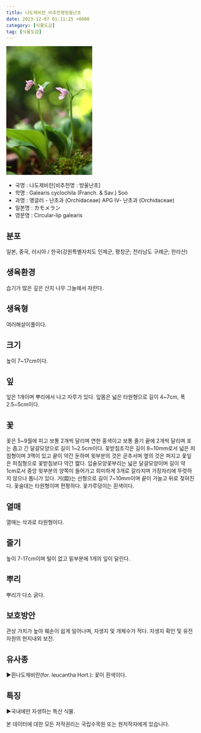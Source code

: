 ```yaml
---
title: 나도제비란_비추천명방울난초
date: 2023-12-07 01:11:25 +0800
category: [식물도감]
tag: [식물도감]
---
```




![나도제비란[비추천명 : 방울난초]](/assets/img/fileUpload/plants/basic/Orchidaceae/Orchis/6360/1_th2.JPG)
- 국명 : 나도제비란[비추천명 : 방울난초]
- 학명 : Galearis cyclochila (Franch. & Sav.) Soó
- 과명 : 앵글러 - 난초과 (Orchidaceae) APG Ⅳ- 난초과 (Orchidaceae)
- 일본명 : カモメラン
- 영문명 : Circular-lip galearis


## 분포
일본, 중국, 러시아 / 한국(강원특별자치도 인제군, 평창군; 전라남도 구례군; 한라산) 
## 생육환경
습기가 많은 깊은 산지 나무 그늘에서 자란다.
## 생육형
여러해살이풀이다.
## 크기
높이 7~17cm이다.
## 잎
잎은 1개이며 뿌리에서 나고 자루가 있다. 잎몸은 넓은 타원형으로 길이 4~7cm, 폭 2.5~5cm이다.
## 꽃
꽃은 5~9월에 피고 보통 2개씩 달리며 연한 홍색이고 보통 줄기 끝에 2개씩 달리며 포는 좁고 긴 달걀모양으로 길이 1~2.5cm이다. 꽃받침조각은 길이 8~10mm로서 넓은 피침형이며 3맥이 있고 끝이 약간 둔하며 윗부분의 것은 곧추서며 옆의 것은 퍼지고 꽃잎은 피침형으로 꽃받침보다 약간 짧다. 입술모양꽃부리는 넓은 달걀모양이며 길이 약 1cm로서 중앙 윗부분의 양쪽이 들어가고 희미하게 3개로 갈라지며 가장자리에 뚜렷하지 않으나 톱니가 있다. 거(距)는 선형으로 길이 7~10mm이며 끝이 가늘고 뒤로 젖혀진다. 꽃술대는 타원형이며 편평하다. 꽃가루덩이는 흰색이다.
## 열매
열매는 삭과로 타원형이다.
## 줄기
높이 7-17cm이며 털이 없고 밑부분에 1개의 잎이 달린다.
## 뿌리
뿌리가 다소 굵다.
## 보호방안
관상 가치가 높아 훼손이 쉽게 일어나며, 자생지 및 개체수가 적다. 자생지 확인 및 유전자원의 현지내외 보전.
## 유사종
▶흰나도제비란(for. leucantha Hort.): 꽃이 흰색이다.
## 특징
▶국내에만 자생하는 특산 식물.






본 데이터에 대한 모든 저작권리는 국립수목원 또는 원저작자에게 있습니다.
